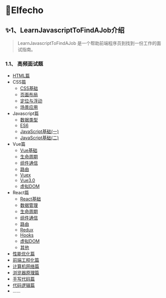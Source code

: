 # 💐Elfecho

## ✨1、LearnJavascriptToFindAJob介绍

> LearnJavascriptToFindAJob 是一个帮助前端程序员到找到一份工作的面试指南。




### 1.1、 高频面试题

- [HTML篇](articles/html/HTML篇)
- CSS篇
	- [CSS基础](articles/css/CSS基础)
	- [页面布局](articles/css/页面布局)
	- [定位与浮动](articles/css/定位与浮动)
	- [场景应用](articles/css/场景应用)
- Javascript篇 <!-- 对应 articles/vue -->
	- [数据类型](articles/javascript/数据类型)
	- [ES6](articles/javascript/ES6)
	- [JavaScript基础(一)](articles/javascript/JavaScript基础(一))
	- [JavaScript基础(二)](articles/javascript/JavaScript基础(二))
- Vue篇
	- [Vue基础](articles/vue/Vue基础)
	- [生命周期](articles/vue/生命周期)
	- [组件通信](articles/vue/组件通信)
	- [路由](articles/vue/路由)
	- [Vuex](articles/vue/Vuex)
	- [Vue3.0](articles/vue/Vue3.0)
	- [虚拟DOM](articles/vue/虚拟DOM)
- React篇
	-  [React基础](articles/react/React基础)
	-  [数据管理](articles/react/数据管理)
	-  [生命周期](articles/react/生命周期)
	-  [组件通信](articles/react/组件通信)
	-  [路由](articles/react/路由)
	-  [Redux](articles/react/Redux)
	-  [Hooks](articles/react/Hooks)
	-  [虚拟DOM](articles/react/虚拟DOM)
	-  [其他](articles/react/其他)
- [性能优化篇](articles/optimizing/性能优化篇.md)
- [前端工程化篇](articles/engineering/前端工程化篇.md)
- [计算机网络篇](articles/http/计算机网络篇.md)
- [浏览器原理篇](articles/browser/浏览器原理篇.md)
- [手写代码篇](articles/handwriting/手写代码篇.md)
- [代码逻辑篇](articles/logic/代码逻辑篇.md)
- ......



